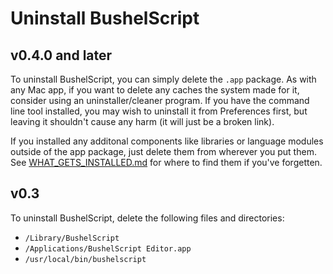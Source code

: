 # Uninstall BushelScript

## v0.4.0 and later

To uninstall BushelScript, you can simply delete the `.app` package. As with any Mac app, if you want to delete any caches the system made for it, consider using an uninstaller/cleaner program. If you have the command line tool installed, you may wish to uninstall it from Preferences first, but leaving it shouldn't cause any harm (it will just be a broken link).

If you installed any additonal components like libraries or language modules outside of the app package, just delete them from wherever you put them. See [WHAT_GETS_INSTALLED.md](WHAT_GETS_INSTALLED.md) for where to find them if you've forgetten.

## v0.3

To uninstall BushelScript, delete the following files and directories:

- `/Library/BushelScript`
- `/Applications/BushelScript Editor.app`
- `/usr/local/bin/bushelscript`
